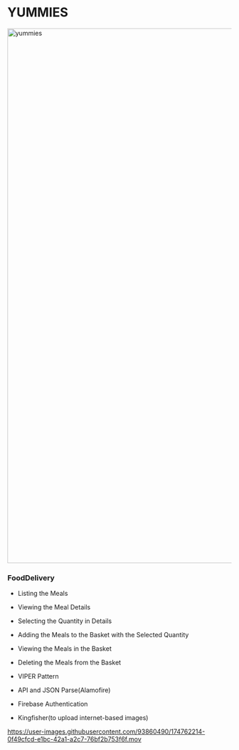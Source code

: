 # YUMMIES

<img width="1199" alt="yummies" src="https://user-images.githubusercontent.com/93860490/174754559-af0e1810-47d3-4c14-ade8-411a44071e51.png">


### FoodDelivery

- Listing the Meals
- Viewing the Meal Details
- Selecting the Quantity in Details
- Adding the Meals to the Basket with the Selected Quantity
- Viewing the Meals in the Basket
- Deleting the Meals from the Basket

- VIPER Pattern
- API and JSON Parse(Alamofire)
- Firebase Authentication
- Kingfisher(to upload internet-based images)


https://user-images.githubusercontent.com/93860490/174762214-0f49cfcd-e1bc-42a1-a2c7-76bf2b753f6f.mov


